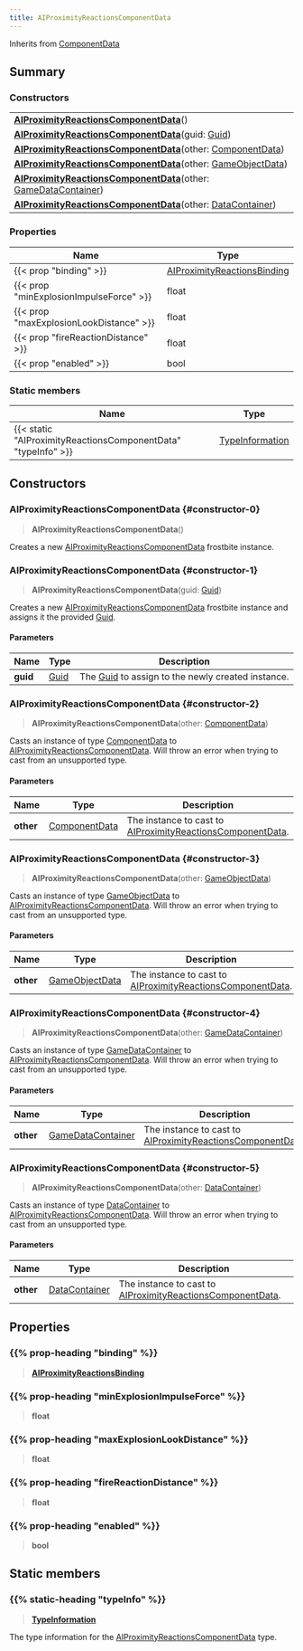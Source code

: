 ```yaml
---
title: AIProximityReactionsComponentData
---
```


Inherits from [ComponentData](/vext/ref/fb/componentdata)

## Summary

### Constructors

|  |
| --- |
| **[AIProximityReactionsComponentData](#constructor-0)**() |
| **[AIProximityReactionsComponentData](#constructor-1)**(guid: [Guid](/vext/ref/shared/type/guid)) |
| **[AIProximityReactionsComponentData](#constructor-2)**(other: [ComponentData](/vext/ref/fb/componentdata)) |
| **[AIProximityReactionsComponentData](#constructor-3)**(other: [GameObjectData](/vext/ref/fb/gameobjectdata)) |
| **[AIProximityReactionsComponentData](#constructor-4)**(other: [GameDataContainer](/vext/ref/fb/gamedatacontainer)) |
| **[AIProximityReactionsComponentData](#constructor-5)**(other: [DataContainer](/vext/ref/shared/type/datacontainer)) |

### Properties

| Name | Type |
| ---- | ---- |
| {{< prop "binding" >}} | [AIProximityReactionsBinding](/vext/ref/fb/aiproximityreactionsbinding) |
| {{< prop "minExplosionImpulseForce" >}} | float |
| {{< prop "maxExplosionLookDistance" >}} | float |
| {{< prop "fireReactionDistance" >}} | float |
| {{< prop "enabled" >}} | bool |

### Static members

| Name | Type |
| ---- | ---- |
| {{< static "AIProximityReactionsComponentData" "typeInfo" >}} | [TypeInformation](/vext/ref/shared/type/typeinformation) |

## Constructors

### AIProximityReactionsComponentData {#constructor-0}

> **AIProximityReactionsComponentData**()

Creates a new [AIProximityReactionsComponentData](/vext/ref/fb/aiproximityreactionscomponentdata) frostbite instance.

### AIProximityReactionsComponentData {#constructor-1}

> **AIProximityReactionsComponentData**(guid: [Guid](/vext/ref/shared/type/guid))

Creates a new [AIProximityReactionsComponentData](/vext/ref/fb/aiproximityreactionscomponentdata) frostbite instance and assigns it the provided [Guid](/vext/ref/shared/type/guid).

#### Parameters

| Name | Type | Description |
| ---- | ---- | ----------- |
| **guid** | [Guid](/vext/ref/shared/type/guid) | The [Guid](/vext/ref/shared/type/guid) to assign to the newly created instance. |

### AIProximityReactionsComponentData {#constructor-2}

> **AIProximityReactionsComponentData**(other: [ComponentData](/vext/ref/fb/componentdata))

Casts an instance of type [ComponentData](/vext/ref/fb/componentdata) to [AIProximityReactionsComponentData](/vext/ref/fb/aiproximityreactionscomponentdata). Will throw an error when trying to cast from an unsupported type.

#### Parameters

| Name | Type | Description |
| ---- | ---- | ----------- |
| **other** | [ComponentData](/vext/ref/fb/componentdata) | The instance to cast to [AIProximityReactionsComponentData](/vext/ref/fb/aiproximityreactionscomponentdata). |

### AIProximityReactionsComponentData {#constructor-3}

> **AIProximityReactionsComponentData**(other: [GameObjectData](/vext/ref/fb/gameobjectdata))

Casts an instance of type [GameObjectData](/vext/ref/fb/gameobjectdata) to [AIProximityReactionsComponentData](/vext/ref/fb/aiproximityreactionscomponentdata). Will throw an error when trying to cast from an unsupported type.

#### Parameters

| Name | Type | Description |
| ---- | ---- | ----------- |
| **other** | [GameObjectData](/vext/ref/fb/gameobjectdata) | The instance to cast to [AIProximityReactionsComponentData](/vext/ref/fb/aiproximityreactionscomponentdata). |

### AIProximityReactionsComponentData {#constructor-4}

> **AIProximityReactionsComponentData**(other: [GameDataContainer](/vext/ref/fb/gamedatacontainer))

Casts an instance of type [GameDataContainer](/vext/ref/fb/gamedatacontainer) to [AIProximityReactionsComponentData](/vext/ref/fb/aiproximityreactionscomponentdata). Will throw an error when trying to cast from an unsupported type.

#### Parameters

| Name | Type | Description |
| ---- | ---- | ----------- |
| **other** | [GameDataContainer](/vext/ref/fb/gamedatacontainer) | The instance to cast to [AIProximityReactionsComponentData](/vext/ref/fb/aiproximityreactionscomponentdata). |

### AIProximityReactionsComponentData {#constructor-5}

> **AIProximityReactionsComponentData**(other: [DataContainer](/vext/ref/shared/type/datacontainer))

Casts an instance of type [DataContainer](/vext/ref/shared/type/datacontainer) to [AIProximityReactionsComponentData](/vext/ref/fb/aiproximityreactionscomponentdata). Will throw an error when trying to cast from an unsupported type.

#### Parameters

| Name | Type | Description |
| ---- | ---- | ----------- |
| **other** | [DataContainer](/vext/ref/shared/type/datacontainer) | The instance to cast to [AIProximityReactionsComponentData](/vext/ref/fb/aiproximityreactionscomponentdata). |

## Properties

### {{% prop-heading "binding" %}}

> **[AIProximityReactionsBinding](/vext/ref/fb/aiproximityreactionsbinding)**

### {{% prop-heading "minExplosionImpulseForce" %}}

> **float**

### {{% prop-heading "maxExplosionLookDistance" %}}

> **float**

### {{% prop-heading "fireReactionDistance" %}}

> **float**

### {{% prop-heading "enabled" %}}

> **bool**

## Static members

### {{% static-heading "typeInfo" %}}

> **[TypeInformation](/vext/ref/shared/type/typeinformation)**

The type information for the [AIProximityReactionsComponentData](/vext/ref/fb/aiproximityreactionscomponentdata) type.

